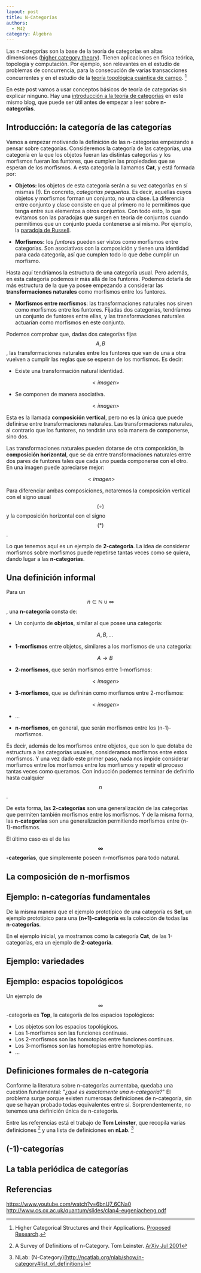 ```yaml
---
layout: post
title: N-Categorías
authors:
  - M42
category: Álgebra
---
```


Las n-categorías son la base de la teoría de categorías en altas dimensiones
([higher category theory](http://ncatlab.org/nlab/show/higher+category+theory)). Tienen aplicaciones en física teórica, topología y
computación. Por ejemplo, son relevantes en el estudio de problemas de
concurrencia, para la consecución de varias transacciones concurrentes y en el
estudio de la
[teoría topológica cuántica de campo](https://es.wikipedia.org/wiki/Teor%C3%ADa_topol%C3%B3gica_cu%C3%A1ntica_de_campo). [^ncats-applications]

En este post vamos a usar conceptos básicos de teoría de categorías sin
explicar ninguno. Hay una
[introducción a la teoría de categorías](http://0.0.0.0:4000/blog/2014/10/04/intro-categorias/)
en este mismo
blog, que puede ser útil antes de empezar a leer sobre **n-categorías**.

## Introducción: la categoría de las categorías

Vamos a empezar motivando la definición de las n-categorías empezando a pensar
sobre categorías. Consideremos la categoría de las categorías, una categoría en
la que los objetos fueran las distintas categorías y los morfismos fueran los
funtores, que cumplen las propiedades que se esperan de los morfismos. A esta
categoría la llamamos **Cat**, y está formada por:

* **Objetos:** los objetos de esta categoría serán a su vez categorías en sí
  mismas (!). En concreto, *categorías pequeñas*.
  Es decir, aquellas cuyos objetos y morfismos forman un conjunto, no una clase.
  La diferencia entre conjunto y clase consiste en que al primero no le
  permitimos que tenga entre sus elementos a otros conjuntos. Con todo esto, lo
  que evitamos son las paradojas que surgen en teoría de conjuntos cuando
  permitimos que  un
  conjunto pueda contenerse a sí mismo. Por ejemplo, la
  [paradoja de Russell](https://es.wikipedia.org/wiki/Paradoja_de_Russell).

* **Morfismos:** los *funtores* pueden ser vistos como morfismos entre
  categorías. Son asociativos con la composición y tienen una identidad para
  cada categoría, así que cumplen todo lo que debe cumplir un morfismo.


Hasta aquí tendríamos la estructura de una categoría usual. Pero además, en esta
categoría podemos ir más allá de los funtores. Podemos dotarla de más estructura
de la que ya posee empezando a considerar las **transformaciones naturales**
como morfismos entre los funtores.

* **Morfismos entre morfismos**: las transformaciones naturales nos sirven como
  morfismos entre los funtores. Fijadas dos categorías, tendríamos un conjunto
  de funtores entre ellas, y las transformaciones naturales actuarían como
  morfismos en este conjunto.

Podemos comprobar que, dadas dos categorías fijas $$A,B$$, las transformaciones
naturales entre los funtores que van de una a otra vuelven a cumplir las reglas
que se esperan de los morfismos. Es decir:

* Existe una transformación natural identidad.

   $$<imagen>$$

* Se componen de manera asociativa.

   $$<imagen>$$

Esta es la llamada **composición vertical**, pero no es la única que puede
definirse entre transformaciones naturales. Las transformaciones naturales, al
contrario que los funtores, no tendrán una sola manera de componerse, sino dos.

Las transformaciones naturales pueden dotarse de otra composición, la
**composición horizontal**, que se da entre transformaciones naturales entre dos
pares de funtores tales que cada uno pueda componerse con el otro. En una imagen
puede apreciarse mejor:

   $$<imagen>$$

Para diferenciar ambas composiciones, notaremos la composición vertical con el
signo usual $$(\circ)$$ y la composición horizontal con el signo $$(\ast)$$.

Lo que tenemos aquí es un ejemplo de **2-categoría**. La idea de considerar
morfismos sobre morfismos puede repetirse tantas veces como se quiera, dando
lugar a las **n-categorías**.


## Una definición informal

Para un $$n \in \mathbb{N} \cup \infty$$, una **n-categoría** consta de:

* Un conjunto de **objetos**, similar al que posee una categoría:

    $$A,B,\dots $$

* **1-morfismos** entre objetos, similares a los morfismos de una categoría:

    $$A \rightarrow B$$

* **2-morfismos**, que serán morfismos entre 1-morfismos:

    $$ <imagen> $$

* **3-morfismos**, que se definirán como morfismos entre 2-morfismos:

    $$ <imagen> $$

* ...

* **n-morfismos**, en general, que serán morfismos entre los (n-1)-morfismos.

Es decir, además de los morfismos entre objetos, que son lo que dotaba de
estructura a las categorías usuales, consideramos morfismos entre
estos morfismos. Y una vez dado este primer paso, nada nos impide considerar
morfismos
entre los morfismos entre los morfismos y repetir el proceso tantas veces
como queramos. Con inducción podemos terminar de definirlo hasta cualquier $$n$$.

De esta forma, las **2-categorías** son una generalización de las categorías
que permiten también morfismos entre los morfismos. Y de la misma forma, las
**n-categorías** son una generalización permitiendo morfismos entre
(n-1)-morfismos.

El último caso es el de las **$$\infty$$-categorías**, que simplemente poseen
n-morfismos para todo natural.

## La composición de n-morfismos

## Ejemplo: n-categorías fundamentales

De la misma manera que el ejemplo prototípico de una categoría es **Set**, un
ejemplo prototípico para una **(n+1)-categoría** es la colección de todas las
**n-categorías**.

En el ejemplo inicial, ya mostramos cómo la categoría **Cat**, de las
1-categorías, era un ejemplo de **2-categoría**.


## Ejemplo: variedades

## Ejemplo: espacios topológicos

Un ejemplo de $$\infty$$-categoría es **Top**, la categoría de los espacios
topológicos:

* Los objetos son los espacios topológicos.
* Los 1-morfismos son las funciones continuas.
* Los 2-morfismos son las homotopías entre funciones continuas.
* Los 3-morfismos son las homotopías entre homotopías.
* ...

## Definiciones formales de n-categoría

Conforme la literatura sobre n-categorías aumentaba, quedaba una cuestión
fundamental: "*¿qué es exactamente una n-categoría?*" El problema surge porque
existen numerosas definiciones de n-categoría, sin que se
hayan probado todas equivalentes entre sí. Sorprendentemente, no tenemos una
definición única de n-categoría.

Entre las referencias está el trabajo de **Tom Leinster**, que recopila varias
definiciones [^ncats-def] y una lista de definiciones en **nLab**. [^ncats-nlab]




## (-1)-categorías

## La tabla periódica de categorías


## Referencias

https://www.youtube.com/watch?v=6bnU7_6CNa0
http://www.cs.ox.ac.uk/quantum/slides/clap4-eugeniacheng.pdf

[^ncats-applications]: Higher Categorical Structures and their Applications. [Proposed Research](http://www.math.uchicago.edu/~may/NCATS/ForWeb.pdf).
[^ncats-def]: A Survey of Definitions of n-Category. Tom Leinster. [ArXiv Jul 2001](http://arxiv.org/pdf/math/0107188v1.pdf)
[^ncats-nlab]: NLab: (N-Category)[http://ncatlab.org/nlab/show/n-category#list_of_definitions]
